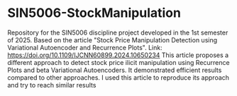 # SIN5006-StockManipulation
Repository for the SIN5006 discipline project developed in the 1st semester of 2025. Based on the article "Stock Price Manipulation Detection using Variational Autoencoder and Recurrence Plots". Link: https://doi.org/10.1109/IJCNN60899.2024.10650234
This article proposes a different approach to detect stock price ilicit manipulation using Recurrence Plots and beta Variational Autoencoders. It demonstrated efficient results compared to other approaches. I used this article to reproduce its approach and try to reach similar results
